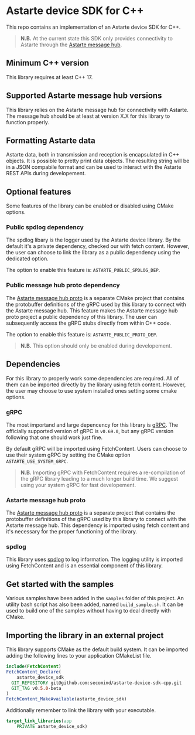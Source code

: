 <!--
Copyright 2025 SECO Mind Srl

SPDX-License-Identifier: Apache-2.0
-->

# Astarte device SDK for C++

This repo contains an implementation of an Astarte device SDK for C++.

> **N.B.** At the current state this SDK only provides connectivity to Astarte through the
[Astarte message hub](https://github.com/astarte-platform/astarte-message-hub).

## Minimum C++ version

This library requires at least C++ 17.

## Supported Astarte message hub versions

This library relies on the Astarte message hub for connectivity with Astarte.
The message hub should be at least at version X.X for this library to function properly.

## Formatting Astarte data

Astarte data, both in transmission and reception is encapsulated in C++ objects.
It is possible to pretty print data objects. The resulting string will be in a JSON compabile format and
can be used to interact with the Astarte REST APIs during developement.

## Optional features

Some features of the library can be enabled or disabled using CMake options.


### Public spdlog dependency

The spdlog libary is the logger used by the Astarte device library.
By the default it's a private dependency, checked our with fetch content. However, the user can
choose to link the library as a public dependency using the dedicated option.

The option to enable this feature is: `ASTARTE_PUBLIC_SPDLOG_DEP`.

### Public message hub proto dependency

The [Astarte message hub proto](https://github.com/astarte-platform/astarte-message-hub-proto) is a
separate CMake project that contains the protobuffer definitions of the gRPC used by this library
to connect with the Astarte message hub.
This feature makes the Astarte message hub proto project a public dependency of this library.
The user can subsequently access the gRPC stubs directly from within C++ code.

The option to enable this feature is: `ASTARTE_PUBLIC_PROTO_DEP`.

> **N.B.** This option should only be enabled during developement.

## Dependencies

For this library to properly work some dependencies are required. All of them can be imported
directly by the library using fetch content.
However, the user may choose to use system installed ones setting some cmake options.

### gRPC

The most importand and large depencency for this library is [gRPC](https://github.com/grpc/grpc).
The officially supported version of gRPC is `v0.69.0`, but any gRPC version following that one
should work just fine.

By default gRPC will be imported using FetchContent. Users can choose to use their system gRPC
by setting the CMake option `ASTARTE_USE_SYSTEM_GRPC`.

> **N.B.** Importing gRPC with FetchContent requires a re-compilation of the gRPC library
leading to a much longer build time.
> We suggest using your system gRPC for fast developement.

### Astarte message hub proto

The [Astarte message hub proto](https://github.com/astarte-platform/astarte-message-hub-proto) is
a separate project that contains the protobuffer definitions of the gRPC used by this library
to connect with the Astarte message hub.
This dependency is imported using fetch content and it's necessary for the proper functioning of
the library.

### spdlog

This library uses [spdlog](https://github.com/gabime/spdlog) to log information.
The logging utility is imported using FetchContent and is an essential component of this library.

## Get started with the samples

Various samples have been added in the `samples` folder of this project.
An utility bash script has also been added, named `build_sample.sh`. It can be used to build one of
the samples without having to deal directly with CMake.

## Importing the library in an external project

This library supports CMake as the default build system.
It can be imported adding the following lines to your application CMakeList file.

```CMake
include(FetchContent)
FetchContent_Declare(
    astarte_device_sdk
  GIT_REPOSITORY git@github.com:secomind/astarte-device-sdk-cpp.git
  GIT_TAG v0.5.0-beta
)
FetchContent_MakeAvailable(astarte_device_sdk)
```

Additionally remember to link the library with your executable.
```CMake
target_link_libraries(app
    PRIVATE astarte_device_sdk)
```
